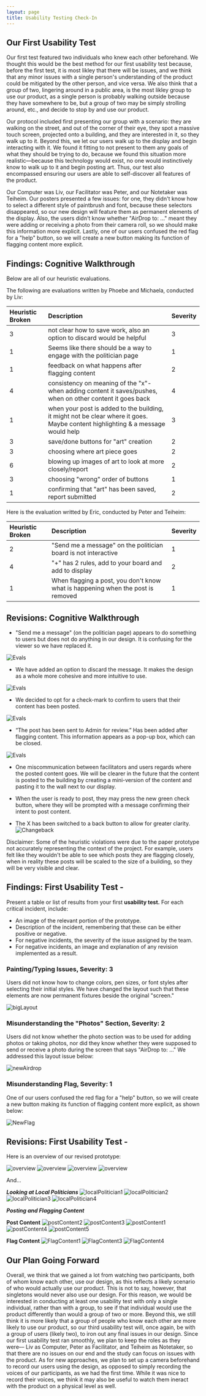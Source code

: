 ```yaml
---
layout: page
title: Usability Testing Check-In
---
```


## Our First Usability Test

Our first test featured two individuals who knew each other beforehand. We thought this would be the best method for our first usability test because, before the first test, it is most likley that there will be issues, and we think that any minor issues with a single person's understanding of the product could be mitigated by the other person, and vice versa. We also think that a group of two, lingering around in a public area, is the most likley group to use our product, as a single person is probably walking outside because they have somewhere to be, but a group of two may be simply strolling around, etc., and decide to stop by and use our product. 

Our protocol included first presenting our group with a scenario: they are walking on the street, and out of the corner of their eye, they spot a massive touch screen, projected onto a building, and they are interested in it, so they walk up to it. Beyond this, we let our users walk up to the display and begin interacting with it. We found it fitting to not present to them any goals of what they should be trying to do, because we found this situation more realistic––because this technology would exist, no one would instinctively know to walk up to it and begin posting art. Thus, our test also encompassed ensuring our users are able to self-discover all features of the product.

Our Computer was Liv, our Facilitator was Peter, and our Notetaker was Teiheim. Our posters presented a few issues: for one, they didn't know how to select a different style of paintbrush and font, because these selectors disappeared, so our new design will feature them as permanent elements of the display. Also, the users didn't know whether "AirDrop to: ..." meant they were adding or receiving a photo from their camera roll, so we should make this information more explicit. Lastly, one of our users confused the red flag for a "help" button, so we will create a new button making its function of flagging content more explicit.

## Findings: Cognitive Walkthrough
<!--
![Evals](/img/heval1.png) ![Evals](/img/heval2.png) ![Evals](/img/heval3.png)
-->

Below are all of our heuristic evaluations.

The following are evaluations written by Phoebe and Michaela, conducted by Liv:

| Heuristic Broken | Description | Severity |
| :------ |:--- | :--- |
| 3 | not clear how to save work, also an option to discard would be helpful | 3 |
| 1 | Seems like there should be a way to engage with the politician page | 1 |
| 1 | feedback on what happens after flagging content | 2 |
| 4 | consistency on meaning of the "x"- when adding content it saves/pushes, when on other content it goes back | 4 |
| 1 | when your post is added to the building, it might not be clear where it goes. Maybe content highlighting & a message would help | 3 |
| 3 | save/done buttons for "art" creation | 2 |
| 3 | choosing where art piece goes | 2 |
| 6 | blowing up images of art to look at more closely/report | 2 |
| 3 | choosing "wrong" order of buttons | 1 |
| 1 | confirming that "art" has been saved, report submitted | 2 |

Here is the evaluation writted by Eric, conducted by Peter and Teiheim:

| Heuristic Broken | Description | Severity |
| :------ |:--- | :--- |
| 2 | "Send me a message" on the politician board is not interactive | 1 |
| 4 | "+" has 2 rules, add to your board and add to display | 2 |
| 1 | When flagging a post, you don't know what is happening when the post is removed | 1 |

## Revisions: Cognitive Walkthrough

* "Send me a message" (on the politician page) appears to do something to users but does not do anything in our design. It is confusing for the viewer so we have replaced it. 

![Evals](/img/politicians.jpg)

* We have added an option to discard the message. It makes the design as a whole more cohesive and more intuitive to use.

![Evals](/img/discard.jpg)

* We decided to opt for a check-mark to confirm to users that their content has been posted.

![Evals](/img/post.jpg)

* “The post has been sent to Admin for review.” Has been added after flagging content. This information appears as a pop-up box, which can be closed.
 
 ![Evals](/img/flag.jpg)
 
* One miscommunication between facilitators and users regards where the posted content goes. We will be clearer in the future that the content is posted to the building by creating a mini-version of the content and pasting it to the wall next to our display.
 
* When the user is ready to post, they may press the new green check button, where they will be prompted with a message confirming their intent to post content.
 
* The X has been switched to a back button to allow for greater clarity. 
![Changeback](/img/BackButtonCheckMark.jpg)
 
Disclaimer: Some of the heuristic violations were due to the paper prototype not accurately representing the context of the project. For example, users felt like they wouldn't be able to see which posts they are flagging closely, when in reality these posts will be scaled to the size of a building, so they will be very visible and clear.


## Findings: First Usability Test -

Present a table or list of results from your first **usability test.** For each critical incident, include:
* An image of the relevant portion of the prototype.
* Description of the incident, remembering that these can be either positive or negative.
* For negative incidents, the severity of the issue assigned by the team.
* For negative incidents, an image and explanation of any revision implemented as a result.

### Painting/Typing Issues, Severity: 3

Users did not know how to change colors, pen sizes, or font styles after selecting their initial styles. We have changed the layout such that these elements are now permanent fixtures beside the original "screen."

![bigLayout](/img/bigLayout.png)

### Misunderstanding the "Photos" Section, Severity: 2

Users did not know whether the photo section was to be used for adding photos or taking photos, nor did they know whether they were supposed to send or receive a photo during the screen that says "AirDrop to: ..." We addressed this layout issue below:

![newAirdrop](/img/newAirdrop.png)

### Misunderstanding Flag, Severity: 1

One of our users confused the red flag for a "help" button, so we will create a new button making its function of flagging content more explicit, as shown below:

![NewFlag](/img/newflag.png)

## Revisions: First Usability Test -

Here is an overview of our revised prototype:

![overview](/img/ov1.png)
![overview](/img/ov2.png)
![overview](/img/ov3.png)
![overview](/img/ov4.png)

And...

***Looking at Local Politicians***
![localPolitician1](/img/lc1.png)
![localPolitician2](/img/lp0.png)
![localPolitician3](/img/lp.png)
![localPolitician4](/img/lc3.jpg)

***Posting and Flagging Content***

****Post Content****
![postContent2](/img/pc2.png)
![postContent3](/img/pc3.png)
![postContent1](/img/pc1.jpg)
![postContent4](/img/pc4.png)
![postContent5](/img/pc5.jpg)

****Flag Content****
![FlagContent1](/img/fc1.png)
![FlagContent3](/img/fc3.png)
![FlagContent4](/img/fc4.png)



## Our Plan Going Forward
Overall, we think that we gained a lot from watching two participants, both of whom know each other, use our design, as this reflects a likely scenario of who would actually use our product. This is not to say, however, that singletons would never also use our design. For this reason, we would be interested in conducting at least one usability test with only a single individual, rather than with a group, to see if that individual would use the product differently than would a group of two or more. Beyond this, we still think it is more likely that a group of people who know each other are more likely to use our product, so our third usability test will, once again, be with a group of users (likely two), to iron out any final issues in our design. Since our first usability test ran smoothly, we plan to keep the roles as they were–– Liv as Computer, Peter as Facilitator, and Teiheim as Notetaker, so that there are no issues on our end and the study can focus on issues with the product. As for new approaches, we plan to set up a camera beforehand to record our users using the design, as opposed to simply recording the voices of our participants, as we had the first time. While it was nice to record their voices, we think it may also be useful to watch them ineract with the product on a physical level as well. 
